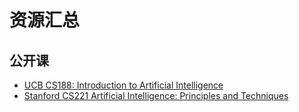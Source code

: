 # 资源汇总

## 公开课

- [UCB CS188: Introduction to Artificial Intelligence](https://inst.eecs.berkeley.edu/~cs188/fa24/)
- [Stanford CS221 Artificial Intelligence: Principles and Techniques](https://stanford-cs221.github.io/autumn2024/)
